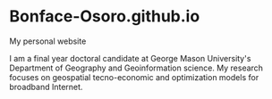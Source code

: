 # Bonface-Osoro.github.io
My personal website

I am a final year doctoral candidate at George Mason University's Department of 
Geography and Geoinformation science. My research focuses on geospatial tecno-economic 
and optimization models for broadband Internet.